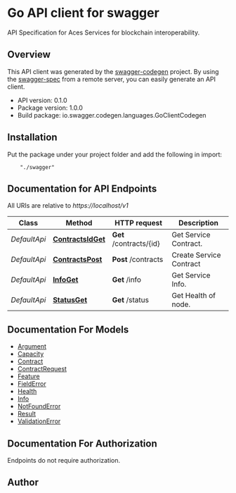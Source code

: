 # Go API client for swagger

API Specification for Aces Services for blockchain interoperability. 

## Overview
This API client was generated by the [swagger-codegen](https://github.com/swagger-api/swagger-codegen) project.  By using the [swagger-spec](https://github.com/swagger-api/swagger-spec) from a remote server, you can easily generate an API client.

- API version: 0.1.0
- Package version: 1.0.0
- Build package: io.swagger.codegen.languages.GoClientCodegen

## Installation
Put the package under your project folder and add the following in import:
```
    "./swagger"
```

## Documentation for API Endpoints

All URIs are relative to *https://localhost/v1*

Class | Method | HTTP request | Description
------------ | ------------- | ------------- | -------------
*DefaultApi* | [**ContractsIdGet**](docs/DefaultApi.md#contractsidget) | **Get** /contracts/{id} | Get Service Contract.
*DefaultApi* | [**ContractsPost**](docs/DefaultApi.md#contractspost) | **Post** /contracts | Create Service Contract
*DefaultApi* | [**InfoGet**](docs/DefaultApi.md#infoget) | **Get** /info | Get Service Info.
*DefaultApi* | [**StatusGet**](docs/DefaultApi.md#statusget) | **Get** /status | Get Health of node.


## Documentation For Models

 - [Argument](docs/Argument.md)
 - [Capacity](docs/Capacity.md)
 - [Contract](docs/Contract.md)
 - [ContractRequest](docs/ContractRequest.md)
 - [Feature](docs/Feature.md)
 - [FieldError](docs/FieldError.md)
 - [Health](docs/Health.md)
 - [Info](docs/Info.md)
 - [NotFoundError](docs/NotFoundError.md)
 - [Result](docs/Result.md)
 - [ValidationError](docs/ValidationError.md)


## Documentation For Authorization
 Endpoints do not require authorization.


## Author




